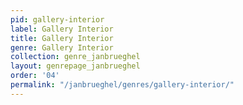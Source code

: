 ```yaml
---
pid: gallery-interior
label: Gallery Interior
title: Gallery Interior
genre: Gallery Interior
collection: genre_janbrueghel
layout: genrepage_janbrueghel
order: '04'
permalink: "/janbrueghel/genres/gallery-interior/"
---
```

